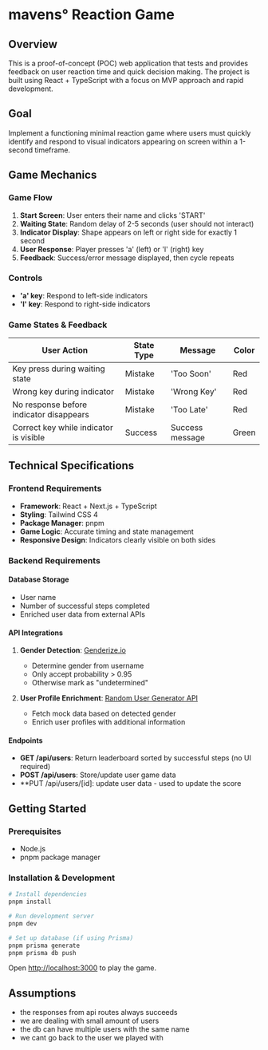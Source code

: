 # mavens° Reaction Game

## Overview

This is a proof-of-concept (POC) web application that tests and provides feedback on user reaction time and quick decision making. The project is built using React + TypeScript with a focus on MVP approach and rapid development.

## Goal

Implement a functioning minimal reaction game where users must quickly identify and respond to visual indicators appearing on screen within a 1-second timeframe.

## Game Mechanics

### Game Flow

1. **Start Screen**: User enters their name and clicks 'START'
2. **Waiting State**: Random delay of 2-5 seconds (user should not interact)
3. **Indicator Display**: Shape appears on left or right side for exactly 1 second
4. **User Response**: Player presses 'a' (left) or 'l' (right) key
5. **Feedback**: Success/error message displayed, then cycle repeats

### Controls

- **'a' key**: Respond to left-side indicators
- **'l' key**: Respond to right-side indicators

### Game States & Feedback

| User Action                             | State Type | Message         | Color |
| --------------------------------------- | ---------- | --------------- | ----- |
| Key press during waiting state          | Mistake    | 'Too Soon'      | Red   |
| Wrong key during indicator              | Mistake    | 'Wrong Key'     | Red   |
| No response before indicator disappears | Mistake    | 'Too Late'      | Red   |
| Correct key while indicator is visible  | Success    | Success message | Green |

## Technical Specifications

### Frontend Requirements

- **Framework**: React + Next.js + TypeScript
- **Styling**: Tailwind CSS 4
- **Package Manager**: pnpm
- **Game Logic**: Accurate timing and state management
- **Responsive Design**: Indicators clearly visible on both sides

### Backend Requirements

#### Database Storage

- User name
- Number of successful steps completed
- Enriched user data from external APIs

#### API Integrations

1. **Gender Detection**: [Genderize.io](https://genderize.io)

   - Determine gender from username
   - Only accept probability > 0.95
   - Otherwise mark as "undetermined"

2. **User Profile Enrichment**: [Random User Generator API](https://randomuser.me/)
   - Fetch mock data based on detected gender
   - Enrich user profiles with additional information

#### Endpoints

- **GET /api/users**: Return leaderboard sorted by successful steps (no UI required)
- **POST /api/users**: Store/update user game data
- \*\*PUT /api/users/[id]: update user data - used to update the score

## Getting Started

### Prerequisites

- Node.js
- pnpm package manager

### Installation & Development

```bash
# Install dependencies
pnpm install

# Run development server
pnpm dev

# Set up database (if using Prisma)
pnpm prisma generate
pnpm prisma db push
```

Open [http://localhost:3000](http://localhost:3000) to play the game.

## Assumptions

- the responses from api routes always succeeds
- we are dealing with small amount of users
- the db can have multiple users with the same name
- we cant go back to the user we played with
